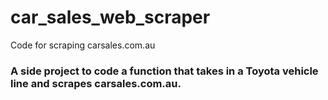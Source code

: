 # car_sales_web_scraper
Code for scraping carsales.com.au
###  A side project to code a function that takes in a  Toyota vehicle line and scrapes carsales.com.au.
